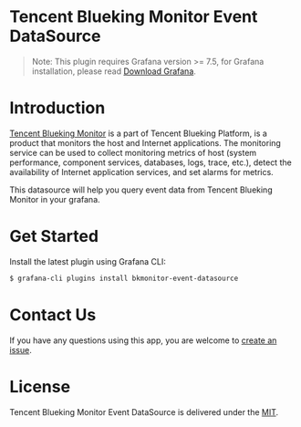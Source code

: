 # Tencent Blueking Monitor Event DataSource

> Note: This plugin requires Grafana version >= 7.5, for Grafana installation, please read [Download Grafana](https://grafana.com/grafana/download).

# Introduction

[Tencent Blueking Monitor](https://bk.tencent.com/docs/document/7.0/248/40001) is a part of Tencent Blueking Platform, is a product that monitors the host and Internet applications. The monitoring service can be used to collect monitoring metrics of host (system performance, component services, databases, logs, trace, etc.), detect the availability of Internet application services, and set alarms for metrics.

This datasource will help you query event data from Tencent Blueking Monitor in your grafana.

# Get Started

Install the latest plugin using Grafana CLI:

```bash
$ grafana-cli plugins install bkmonitor-event-datasource
```

# Contact Us

If you have any questions using this app, you are welcome to [create an issue](https://github.com/TencentBlueKing/bk-monitor-grafana-plugins/issues/new).

# License
Tencent Blueking Monitor Event DataSource is delivered under the [MIT](https://raw.githubusercontent.com/TencentBlueKing/bk-monitor-grafana-plugins/master/LICENSE).
